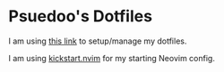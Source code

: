 # Psuedoo's Dotfiles

I am using [this link](https://www.anand-iyer.com/blog/2018/a-simpler-way-to-manage-your-dotfiles/) to setup/manage my dotfiles.

I am using [kickstart.nvim](https://github.com/nvim-lua/kickstart.nvim) for my starting Neovim config.
